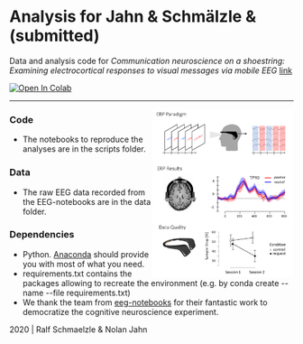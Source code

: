 Analysis for Jahn & Schmälzle & (submitted)
=============================================

Data and analysis code for  *Communication neuroscience on a shoestring: 
Examining electrocortical responses to visual messages via mobile EEG* [link](http://www.todo.pdf)

[![Open In Colab](https://colab.research.google.com/assets/colab-badge.svg)](https://colab.research.google.com/github/nomcomm/MuseERP_Nolan/blob/master/scripts/01_CN-S_Preprocessing.ipynb)

***

<img align="right" width=250px src=data/explainer_fig.png> 



### Code

-   The notebooks to reproduce the analyses are in the scripts folder.


### Data

-   The raw EEG data recorded from the EEG-notebooks are in the data folder. 

### Dependencies

-   Python. [Anaconda](http://continuum.io/downloads) should provide you with most of what you need. 
-   requirements.txt contains the packages allowing to recreate the environment (e.g. by conda create --name <env> --file requirements.txt)
-   We thank the team from [eeg-notebooks](https://github.com/NeuroTechX/eeg-notebooks) for their fantastic work to democratize the cognitive neuroscience experiment.


2020 | Ralf Schmaelzle & Nolan Jahn

